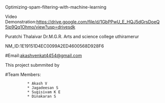 

Optimizing-spam-filtering-with-machine-learning

Video Demonstration:https://drive.google.com/file/d/1GbPPwU_E_HQJ5dGrsDoeQ5jp9Qq1Ohmo/view?usp=drivesdk

Puratchi Thalaivar Dr.M.G.R. Arts and science college uthiramerur 

NM_ID:1E19151D4EC0099A2ED4600568D928F6

#Email:akashvenkat4454@gmail.com

This project submmited by

#Team Members:

              * Akash V 
              * Jagadeesan S
              * Sugisivam K E
              * Dinakaran S
